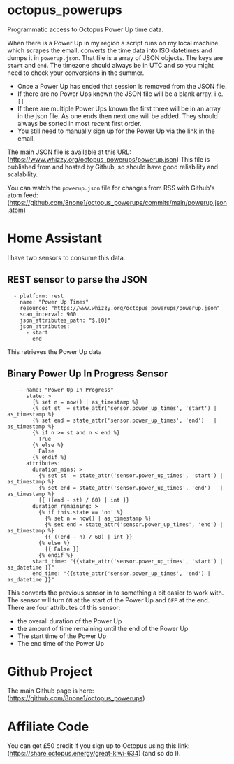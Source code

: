 # octopus_powerups
Programmatic access to Octopus Power Up time data.

When there is a Power Up in my region a script runs on my local machine which scrapes the email, converts the time data into ISO datetimes and dumps it in `powerup.json`.  That file is a array of JSON objects.  The keys are `start` and `end`.  The timezone should always be in UTC and so you might need to check your conversions in the summer.

 * Once a Power Up has ended that session is removed from the JSON file.
 * If there are no Power Ups known the JSON file will be a blank array. i.e. `[]`
 * If there are multiple Power Ups known the first three will be in an array in the json file. As one ends then next one will be added.  They should always be sorted in most recent first order.
 * You still need to manually sign up for the Power Up via the link in the email.

The main JSON file is available at this URL: (https://www.whizzy.org/octopus_powerups/powerup.json)
This file is published from and hosted by Github, so should have good reliability and scalability.

You can watch the `powerup.json` file for changes from RSS with Github's atom feed: (https://github.com/8none1/octopus_powerups/commits/main/powerup.json.atom)

# Home Assistant

I have two sensors to consume this data.  

## REST sensor to parse the JSON

```
  - platform: rest
    name: "Power Up Times"
    resource: "https://www.whizzy.org/octopus_powerups/powerup.json"
    scan_interval: 900
    json_attributes_path: "$.[0]"
    json_attributes:
      - start
      - end
```

This retrieves the Power Up data

## Binary Power Up In Progress Sensor

[//]: # ({% raw %})
```
    - name: "Power Up In Progress"
      state: >
        {% set n = now() | as_timestamp %}
        {% set st  = state_attr('sensor.power_up_times', 'start') | as_timestamp %}
        {% set end = state_attr('sensor.power_up_times', 'end')   | as_timestamp %}
        {% if n >= st and n < end %}
          True
        {% else %}
          False
        {% endif %}
      attributes:
        duration_mins: >
          {% set st  = state_attr('sensor.power_up_times', 'start') | as_timestamp %}
          {% set end = state_attr('sensor.power_up_times', 'end')   | as_timestamp %}
          {{ ((end - st) / 60) | int }}
        duration_remaining: >
          {% if this.state == 'on' %}
            {% set n = now() | as_timestamp %}
            {% set end = state_attr('sensor.power_up_times', 'end') | as_timestamp %}
            {{ ((end - n) / 60) | int }}
          {% else %}
            {{ False }}
          {% endif %}
        start_time: "{{state_attr('sensor.power_up_times', 'start') | as_datetime }}"
        end_time: "{{state_attr('sensor.power_up_times', 'end') | as_datetime }}"
```
[//]: # ({% endraw %})

This converts the previous sensor in to something a bit easier to work with.  The sensor will turn `ON` at the start of the Power Up and `OFF` at the end.  There are four attributes of this sensor:
 - the overall duration of the Power Up
 - the amount of time remaining until the end of the Power Up
 - The start time of the Power Up
 - The end time of the Power Up

# Github Project

The main Github page is here: (https://github.com/8none1/octopus_powerups)

# Affiliate Code

You can get £50 credit if you sign up to Octopus using this link: (https://share.octopus.energy/great-kiwi-634)
(and so do I).



